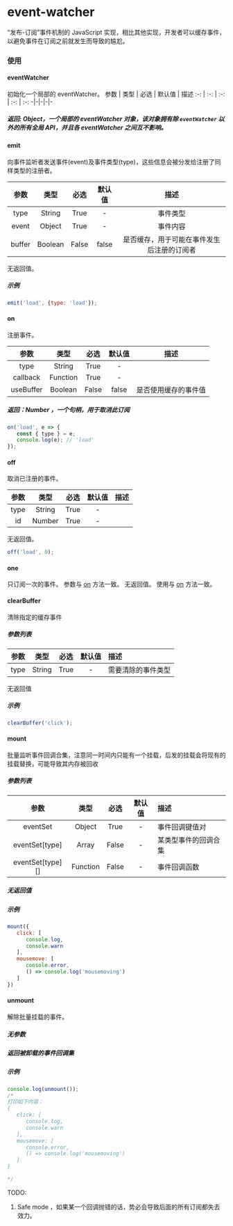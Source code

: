 # event-watcher
“发布-订阅”事件机制的 JavaScript 实现，相比其他实现，开发者可以缓存事件，以避免事件在订阅之前就发生而导致的尴尬。

### 使用

#### eventWatcher
初始化一个局部的 eventWatcher。
参数 | 类型 | 必选 | 默认值 | 描述
:-: | :-: | :-: | :-: | :-:
\-|\-|\-|\-|\-

##### 返回: Object，一个局部的 eventWatcher 对象，该对象拥有除 `eventWatcher` 以外的所有全局 API，并且各 eventWatcher 之间互不影响。

#### emit
向事件监听者发送事件(event)及事件类型(type)，这些信息会被分发给注册了同样类型的注册者。

参数 | 类型 | 必选 | 默认值 | 描述
:-: | :-: | :-: | :-: | :-:
type | String | True | \- | 事件类型
event | Object | True | \- | 事件内容
buffer | Boolean | False | false | 是否缓存，用于可能在事件发生后注册的订阅者

无返回值。
##### 示例
```javascript
emit('load', {type: 'load'});
```

#### <span id="on">on</span>
注册事件。

参数 | 类型 | 必选 | 默认值 | 描述
:-: | :-: | :-: | :-: | :-:
type | String | True | \- |
callback | Function | True | \- |
useBuffer | Boolean | False | false | 是否使用缓存的事件值

##### 返回：Number ，一个句柄，用于取消此订阅
```javascript
on('load', e => {
   const { type } = e;
   console.log(e); // 'load'
});
```

#### off
取消已注册的事件。

参数 | 类型 | 必选 | 默认值 | 描述
:-: | :-: | :-: | :-: | :-:
type | String | True | \- |
id | Number | True | \- |

无返回值。
```javascript
off('load', 0);
```

#### one
只订阅一次的事件。
参数与 [on](#on) 方法一致。
无返回值。
使用与 [on](#on) 方法一致。

#### clearBuffer
清除指定的缓存事件

##### 参数列表
参数 | 类型 | 必选 | 默认值 | 描述
:-: | :-: | :-: | :-: | :-
type | String | True | \- | 需要清除的事件类型

无返回值

##### 示例
```javascript
clearBuffer('click');
```

#### mount
批量监听事件回调合集，注意同一时间内只能有一个挂载，后发的挂载会将现有的挂载替换，可能导致其内存被回收

##### 参数列表
参数 | 类型 | 必选 | 默认值 | 描述
:-: | :-: | :-: | :-: | :-
eventSet | Object | True | \- | 事件回调键值对
eventSet[type] | Array | False | \- | 某类型事件的回调合集
eventSet[type][] | Function | False | \- | 事件回调函数

##### 无返回值

##### 示例
```javascript
mount({
   click: [
      console.log,
      console.warn
   ],
   mousemove: [
      console.error,
      () => console.log('mousemoving')
   ]
})
```

#### unmount 
解除批量挂载的事件。

##### 无参数

##### 返回被卸载的事件回调集

##### 示例
```javascript
console.log(unmount());
/*
打印如下内容：
{
   click: [
      console.log,
      console.warn
   ],
   mousemove: [
      console.error,
      () => console.log('mousemoving')
   ]
}

*/
```

TODO: 
1. Safe mode ，如果某一个回调抛错的话，势必会导致后面的所有订阅都失去效力。 


